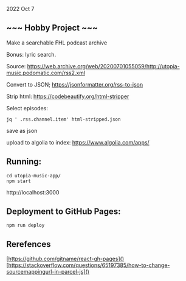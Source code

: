 2022 Oct 7
## ~~~ Hobby Project ~~~
Make a searchable FHL podcast archive

Bonus: lyric search.

Source: https://web.archive.org/web/20200701055059/http://utopia-music.podomatic.com/rss2.xml

Convert to JSON; https://jsonformatter.org/rss-to-json

Strip html: https://codebeautify.org/html-stripper

Select episodes:
```
jq ' .rss.channel.item' html-stripped.json
```
save as json

upload to algolia to index: https://www.algolia.com/apps/

## Running:
```
cd utopia-music-app/
npm start
```
http://localhost:3000

## Deployment to GitHub Pages:
```
npm run deploy
```

## Rerefences
[https://github.com/gitname/react-gh-pages]()
[https://stackoverflow.com/questions/65197385/how-to-change-sourcemappingurl-in-parcel-js]()
